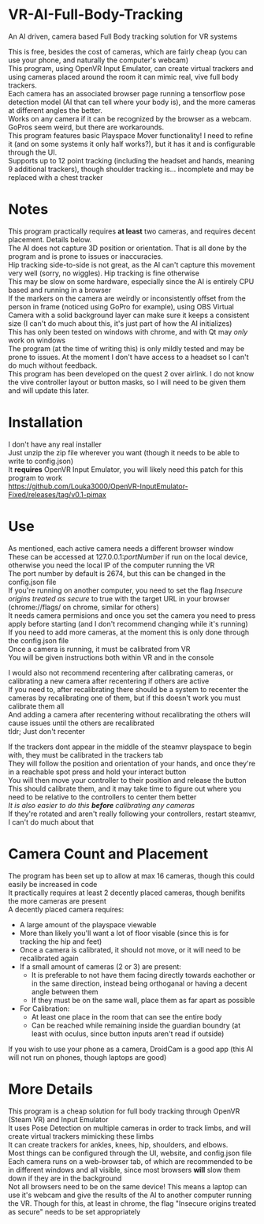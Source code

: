# VR-AI-Full-Body-Tracking
An AI driven, camera based Full Body tracking solution for VR systems

This is free, besides the cost of cameras, which are fairly cheap (you can use your phone, and naturally the computer's webcam)<br>
This program, using OpenVR Input Emulator, can create virtual trackers and using cameras placed around the room it can mimic real, vive full body trackers.<br>
Each camera has an associated browser page running a tensorflow pose detection model (AI that can tell where your body is), and the more cameras at different angles the better.<br>
Works on any camera if it can be recognized by the browser as a webcam. GoPros seem weird, but there are workarounds. <br>
This program features basic Playspace Mover functionality! I need to refine it (and on some systems it only half works?), but it has it and is configurable through the UI.<br>
Supports up to 12 point tracking (including the headset and hands, meaning 9 additional trackers), though shoulder tracking is... incomplete and may be replaced with a chest tracker 

# Notes
This program practically requires **at least** two cameras, and requires decent placement. Details below.<br>
The AI does not capture 3D position or orientation. That is all done by the program and is prone to issues or inaccuracies.<br>
  Hip tracking side-to-side is not great, as the AI can't capture this movement very well (sorry, no wiggles). Hip tracking is fine otherwise<br>
This may be slow on some hardware, especially since the AI is entirely CPU based and running in a browser<br>
  If the markers on the camera are weirdly or inconsistently offset from the person in frame (noticed using GoPro for example), using OBS Virtual Camera with a solid background layer can make sure it keeps a consistent size (I can't do much about this, it's just part of how the AI initializes)<br>
This has only been tested on windows with chrome, and with Qt may _only_ work on windows<br>
The program (at the time of writing this) is only mildly tested and may be prone to issues. At the moment I don't have access to a headset so I can't do much without feedback.<br>
This program has been developed on the quest 2 over airlink. I do not know the vive controller layout or button masks, so I will need to be given them and will update this later.

# Installation
I don't have any real installer<br>
Just unzip the zip file wherever you want (though it needs to be able to write to config.json)<br>
It **requires** OpenVR Input Emulator, you will likely need this patch for this program to work <br>
https://github.com/Louka3000/OpenVR-InputEmulator-Fixed/releases/tag/v0.1-pimax

# Use
As mentioned, each active camera needs a different browser window<br>
These can be accessed at 127.0.0.1:_portNumber_ if run on the local device, otherwise you need the local IP of the computer running the VR<br>
The port number by default is 2674, but this can be changed in the config.json file<br>
If you're running on another computer, you need to set the flag _Insecure origins treated as secure_ to true with the target URL in your browser (chrome://flags/ on chrome, similar for others)<br>
It needs camera permisions and once you set the camera you need to press apply before starting (and I don't recommend changing while it's running)<br>
If you need to add more cameras, at the moment this is only done through the config.json file<br>
Once a camera is running, it must be calibrated from VR<br>
You will be given instructions both within VR and in the console

I would also not recommend recentering after calibrating cameras, or calibrating a new camera after recentering if others are active<br>
If you need to, after recalibrating there should be a system to recenter the cameras by recalibrating one of them, but if this doesn't work you must calibrate them all<br>
And adding a camera after recentering without recalibrating the others will cause issues until the others are recalibrated<br>
tldr; Just don't recenter

If the trackers dont appear in the middle of the steamvr playspace to begin with, they must be calibrated in the trackers tab<br>
They will follow the position and orientation of your hands, and once they're in a reachable spot press and hold your interact button<br>
You will then move your controller to their position and release the button<br>
This should calibrate them, and it may take time to figure out where you need to be relative to the controllers to center them better<br>
_It is also easier to do this **before** calibrating any cameras_<br>
If they're rotated and aren't really following your controllers, restart steamvr, I can't do much about that

# Camera Count and Placement
The program has been set up to allow at max 16 cameras, though this could easily be increased in code<br>
It practically requires at least 2 decently placed cameras, though benifits the more cameras are present<br>
A decently placed camera requires:<br>
 -  A large amount of the playspace viewable<br>
 -  More than likely you'll want a lot of floor visable (since this is for tracking the hip and feet)<br>
 -  Once a camera is calibrated, it should not move, or it will need to be recalibrated again<br>
 -  If a small amount of cameras (2 or 3) are present:<br>
     -  It is preferable to not have them facing directly towards eachother or in the same direction, instead being orthoganal or having a decent angle between them<br>
     -  If they must be on the same wall, place them as far apart as possible<br>
 -  For Calibration:<br>
     -  At least one place in the room that can see the entire body<br>
     -  Can be reached while remaining inside the guardian boundry (at least with oculus, since button inputs aren't read if outside)

If you wish to use your phone as a camera, DroidCam is a good app (this AI will not run on phones, though laptops are good)

# More Details
This program is a cheap solution for full body tracking through OpenVR (Steam VR) and Input Emulator<br>
It uses Pose Detection on multiple cameras in order to track limbs, and will create virtual trackers mimicking these limbs<br>
It can create trackers for ankles, knees, hip, shoulders, and elbows.<br>
Most things can be configured through the UI, website, and config.json file<br>
Each camera runs on a web-browser tab, of which are recommended to be in different windows and all visible, since most browsers **will** slow them down if they are in the background<br>
Not all browsers need to be on the same device! This means a laptop can use it's webcam and give the results of the AI to another computer running the VR. Though for this, at least in chrome, the flag "Insecure origins treated as secure" needs to be set appropriately<br>
